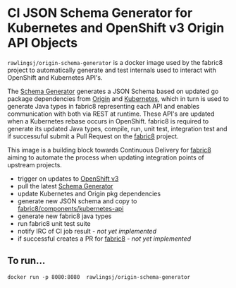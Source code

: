 CI JSON Schema Generator for Kubernetes and OpenShift v3 Origin API Objects
===========================================================================

`rawlingsj/origin-schema-generator` is a docker image used by the fabric8 project to automatically generate and test internals used to interact with OpenShift and Kubernetes API's.

The [Schema Generator](https://github.com/fabric8io/origin-schema-generator) generates a JSON Schema based on updated go package dependencies from [Origin](https://github.com/openshift/origin) and [Kubernetes](https://github.com/GoogleCloudPlatform/kubernetes), which in turn is used to generate Java types in fabric8 representing each API and enables communication with both via REST at runtime.  These API's are updated when a Kubernetes rebase occurs in OpenShift.  fabric8 is required to generate its updated Java types, compile, run, unit test, integration test and if successuful submit a Pull Request on the [fabric8](https://github.com/fabric8io/fabric8) project.

This image is a building block towards Continuous Delivery for [fabric8](https://github.com/fabric8io/fabric8) aiming to automate the process when updating integration points of upstream projects.

- trigger on updates to [OpenShift v3](https://github.com/openshift/origin)
- pull the latest [Schema Generator](https://github.com/fabric8io/origin-schema-generator) 
- update Kubernetes and Origin pkg dependencies
- generate new JSON schema and copy to [fabric8/components/kubernetes-api](https://github.com/fabric8io/fabric8/blob/master/components/kubernetes-api/src/main/kubernetes/api/doc/kube-schema.json)
- generate new fabric8 java types
- run fabric8 unit test suite
- notify IRC of CI job result - _not yet implemented_
- if successful creates a PR for [fabric8](https://github.com/fabric8io/fabric8) - _not yet implemented_

## To run...

```
docker run -p 8080:8080  rawlingsj/origin-schema-generator
```